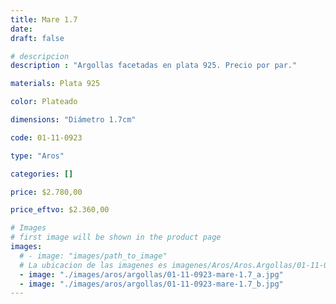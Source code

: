 ```yaml
---
title: Mare 1.7
date: 
draft: false

# descripcion
description : "Argollas facetadas en plata 925. Precio por par."

materials: Plata 925

color: Plateado

dimensions: "Diámetro 1.7cm"

code: 01-11-0923

type: "Aros"

categories: []

price: $2.780,00

price_eftvo: $2.360,00

# Images
# first image will be shown in the product page
images:
  # - image: "images/path_to_image"
  # La ubicacion de las imagenes es imagenes/Aros/Aros.Argollas/01-11-0923-mare-1.7
  - image: "./images/aros/argollas/01-11-0923-mare-1.7_a.jpg"
  - image: "./images/aros/argollas/01-11-0923-mare-1.7_b.jpg"
---
```

